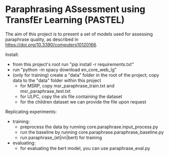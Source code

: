 # Paraphrasing ASsessment using TransfEr Learning (PASTEL)

The aim of this project is to present a set of models used for assessing paraphrase quality, as described in https://doi.org/10.3390/computers10120166.

Install:
- from this project's root run "pip install -r requirements.txt"
- run "python -m spacy download en_core_web_lg"
- (only for training) create a "data" folder in the root of the project; copy data to the "data" folder within this project
  - for MSRP, copy msr_paraphrase_train.txt and msr_paraphrase_test.txt
  - for ULPC, copy the xls file containing the dataset
  - for the children dataset we can provide the file upon request


Replicating experiments:
- training:
  - preprocess the data by running core.paraphrase.input_process.py
  - run the baseline by running core.paraphrase.paraphrase_baseline.py
  - run paraphrase_(et|nn|bert) for training
- evaluating: 
  - for evaluating the bert model, you can use paraphrase_eval.py